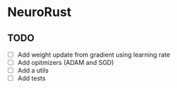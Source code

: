 # NeuroRust

TODO
---
- [ ] Add weight update from gradient using learning rate
- [ ] Add opitmizers (ADAM and SGD)
- [ ] Add a utils
- [ ] Add tests
